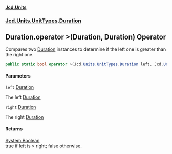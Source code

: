 #### [Jcd.Units](index.md 'index')
### [Jcd.Units.UnitTypes](Jcd.Units.UnitTypes.md 'Jcd.Units.UnitTypes').[Duration](Jcd.Units.UnitTypes.Duration.md 'Jcd.Units.UnitTypes.Duration')

## Duration.operator >(Duration, Duration) Operator

Compares two [Duration](Jcd.Units.UnitTypes.Duration.md 'Jcd.Units.UnitTypes.Duration') instances to determine if the left one is greater than the right one.

```csharp
public static bool operator >(Jcd.Units.UnitTypes.Duration left, Jcd.Units.UnitTypes.Duration right);
```
#### Parameters

<a name='Jcd.Units.UnitTypes.Duration.op_GreaterThan(Jcd.Units.UnitTypes.Duration,Jcd.Units.UnitTypes.Duration).left'></a>

`left` [Duration](Jcd.Units.UnitTypes.Duration.md 'Jcd.Units.UnitTypes.Duration')

The left [Duration](Jcd.Units.UnitTypes.Duration.md 'Jcd.Units.UnitTypes.Duration')

<a name='Jcd.Units.UnitTypes.Duration.op_GreaterThan(Jcd.Units.UnitTypes.Duration,Jcd.Units.UnitTypes.Duration).right'></a>

`right` [Duration](Jcd.Units.UnitTypes.Duration.md 'Jcd.Units.UnitTypes.Duration')

The right [Duration](Jcd.Units.UnitTypes.Duration.md 'Jcd.Units.UnitTypes.Duration')

#### Returns
[System.Boolean](https://docs.microsoft.com/en-us/dotnet/api/System.Boolean 'System.Boolean')  
true if left is > right; false otherwise.